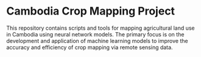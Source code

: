 # Cambodia Crop Mapping Project
This repository contains scripts and tools for mapping agricultural land use in Cambodia using neural network models. The primary focus is on the development and application of machine learning models to improve the accuracy and efficiency of crop mapping via remote sensing data.

